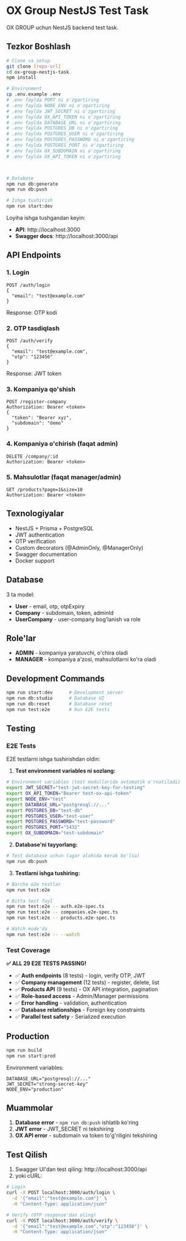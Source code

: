 # OX Group NestJS Test Task

OX GROUP uchun NestJS backend test task.

## Tezkor Boshlash

```bash
# Clone va setup
git clone [repo-url]
cd ox-group-nestjs-task
npm install

# Environment
cp .env.example .env
# .env faylda PORT ni o'zgartiring
# .env faylda NODE_ENV ni o'zgartiring
# .env faylda JWT_SECRET ni o'zgartiring
# .env faylda OX_API_TOKEN ni o'zgartiring
# .env faylda DATABASE_URL ni o'zgartiring
# .env faylda POSTGRES_DB ni o'zgartiring
# .env faylda POSTGRES_USER ni o'zgartiring
# .env faylda POSTGRES_PASSWORD ni o'zgartiring
# .env faylda POSTGRES_PORT ni o'zgartiring
# .env faylda OX_SUBDOMAIN ni o'zgartiring
# .env faylda OX_API_TOKEN ni o'zgartiring



# Database
npm run db:generate
npm run db:push

# Ishga tushirish
npm run start:dev
```

Loyiha ishga tushgandan keyin:
- **API**: http://localhost:3000
- **Swagger docs**: http://localhost:3000/api

## API Endpoints

### 1. Login
```
POST /auth/login
{
  "email": "test@example.com"
}
```
Response: OTP kodi

### 2. OTP tasdiqlash
```
POST /auth/verify
{
  "email": "test@example.com", 
  "otp": "123456"
}
```
Response: JWT token

### 3. Kompaniya qo'shish
```
POST /register-company
Authorization: Bearer <token>
{
  "token": "Bearer xyz",
  "subdomain": "demo"
}
```

### 4. Kompaniya o'chirish (faqat admin)
```
DELETE /company/:id
Authorization: Bearer <token>
```

### 5. Mahsulotlar (faqat manager/admin)
```
GET /products?page=1&size=10
Authorization: Bearer <token>
```

## Texnologiyalar

- NestJS + Prisma + PostgreSQL
- JWT authentication
- OTP verification
- Custom decorators (@AdminOnly, @ManagerOnly)
- Swagger documentation
- Docker support

## Database

3 ta model:
- **User** - email, otp, otpExpiry
- **Company** - subdomain, token, adminId  
- **UserCompany** - user-company bog'lanish va role

## Role'lar

- **ADMIN** - kompaniya yaratuvchi, o'chira oladi
- **MANAGER** - kompaniya a'zosi, mahsulotlarni ko'ra oladi

## Development Commands

```bash
npm run start:dev      # Development server
npm run db:studio      # Database UI
npm run db:reset       # Database reset
npm run test:e2e       # Run E2E tests
```

## Testing

### E2E Tests

E2E testlarni ishga tushirishdan oldin:

1. **Test environment variables ni sozlang:**
```bash
# Environment variables (test modullarida avtomatik o'rnatiladi)
export JWT_SECRET="test-jwt-secret-key-for-testing"
export OX_API_TOKEN="Bearer test-ox-api-token"
export NODE_ENV="test"
export DATABASE_URL="postgresql://..."
export POSTGRES_DB="test-db"
export POSTGRES_USER="test-user"
export POSTGRES_PASSWORD="test-password"
export POSTGRES_PORT="5432"
export OX_SUBDOMAIN="test-subdomain"
```

2. **Database'ni tayyorlang:**
```bash
# Test database uchun (agar alohida kerak bo'lsa)
npm run db:push
```

3. **Testlarni ishga tushiring:**
```bash
# Barcha e2e testlar
npm run test:e2e

# Bitta test fayl
npm run test:e2e -- auth.e2e-spec.ts
npm run test:e2e -- companies.e2e-spec.ts
npm run test:e2e -- products.e2e-spec.ts

# Watch mode'da
npm run test:e2e -- --watch
```

### Test Coverage

**✅ ALL 29 E2E TESTS PASSING!**

- ✅ **Auth endpoints** (8 tests) - login, verify OTP, JWT
- ✅ **Company management** (12 tests) - register, delete, list  
- ✅ **Products API** (9 tests) - OX API integration, pagination
- ✅ **Role-based access** - Admin/Manager permissions
- ✅ **Error handling** - validation, authentication
- ✅ **Database relationships** - Foreign key constraints
- ✅ **Parallel test safety** - Serialized execution

## Production

```bash
npm run build
npm run start:prod
```

Environment variables:
```
DATABASE_URL="postgresql://..."
JWT_SECRET="strong-secret-key"
NODE_ENV="production"
```

## Muammolar

1. **Database error** - `npm run db:push` ishlatib ko'ring
2. **JWT error** - JWT_SECRET ni tekshiring  
3. **OX API error** - subdomain va token to'g'riligini tekshiring

## Test Qilish

1. Swagger UI'dan test qiling: http://localhost:3000/api
2. yoki cURL:

```bash
# Login
curl -X POST localhost:3000/auth/login \
  -d '{"email":"test@example.com"}' \
  -H "Content-Type: application/json"

# Verify (OTP response'dan oling)
curl -X POST localhost:3000/auth/verify \
  -d '{"email":"test@example.com","otp":"123456"}' \
  -H "Content-Type: application/json"
```